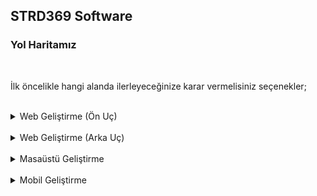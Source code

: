 ## STRD369 Software

### Yol Haritamız

<br>

İlk öncelikle hangi alanda ilerleyeceğinize karar vermelisiniz seçenekler;
<br><br>

<details>
  <summary>Web Geliştirme (Ön Uç)</summary>
<p>

<details>
  <summary>HTML</summary>
<br>Kolay öğrenebilen bir etiketleme dilidir herşeyin başı bunla başlar maximun 1 haftada çözülebilir
<br><br>
İlgili Ders Videoları ;
<hr>
<a href="">https://mestoness.github.io/readme-generator/</a>
<br>
<a href="">https://mestoness.github.io/readme-generator/</a>
<br><br>
</details>

<details>
  <summary>CSS</summary>
<br>Üstünde bayağı bir durulması gerekilen bir Stil yapılandırma dilidir hemen hemen her web sayfası bu dil ile tasarlanır Facebooktan tutun Netflixe kadar bu dilde en önemli şey her dilde olduğu gibi öğrendikten sonra bol bol alıştırma örnek yapmak sonuçta tasarım işi alıştırma yapılarak üstüne basılarak daha iyi öğrenilir bu dili öğrenirken not almanızı öneriririm örnek vermek gerekirse
<br><br>

```css

/*
margin : Seçilen nesneye elemente dışarıdan boşluk verir
*/

body {
margin:0;
}
```

<br><br>
İlgili Ders Videoları ;

<hr>
<a href="">https://mestoness.github.io/renadme-generator/</a>
<br>
<a href="">https://mestoness.github.io/readme-generator/</a>
<br><br>
</details>
<details>
  <summary>JAVASCRİPT</summary>
<br>Kolay öğrenebilen bir etiketleme dilidir herşeyin başı bunla başlar maximun 1 haftada çözülebilir
<br><br>
İlgili Ders Videoları ;
<hr>
<a href="">https://mestoness.github.io/readme-generator/</a>
<br>
<a href="">https://mestoness.github.io/readme-generator/</a>
<br><br>
</details>
</p>
</details>
<br>
<details>
  <summary>Web Geliştirme (Arka Uç)</summary>
<br>
<p>sfgsf</p>
</details>
<br>
<details>
  <summary>Masaüstü Geliştirme</summary>
<br>
<p>sfgsf</p>
</details>
<br>
<details>
  <summary>Mobil Geliştirme</summary>
<br>
<p>sfgsf</p>
</details>
